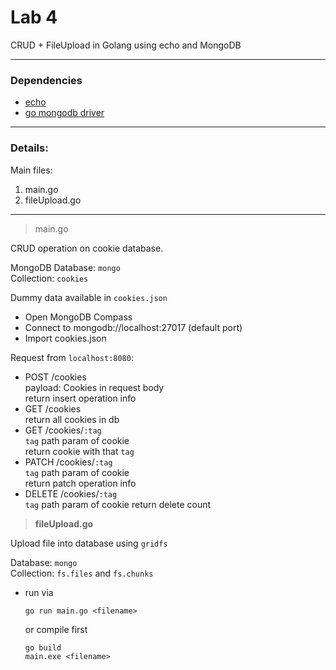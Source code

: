 # Lab 4

CRUD + FileUpload in Golang using echo and MongoDB

---

### Dependencies

- [echo]("https://github.com/labstack/echo/v4")
- [go mongodb driver]("https://github.com/mongodb/mongo-go-driver")

---

### Details:

Main files:

1. main.go
2. fileUpload.go

---

> main.go

CRUD operation on cookie database.

MongoDB
Database: `mongo`  
Collection: `cookies`

Dummy data available in `cookies.json`

- Open MongoDB Compass
- Connect to mongodb://localhost:27017 (default port)
- Import cookies.json

Request from `localhost:8080`:

- POST /cookies  
  payload: Cookies in request body  
  return insert operation info
- GET /cookies  
  return all cookies in db
- GET /cookies/`:tag`  
  `tag` path param of cookie  
  return cookie with that `tag`
- PATCH /cookies/`:tag`  
  `tag` path param of cookie  
  return patch operation info
- DELETE /cookies/`:tag`  
  `tag` path param of cookie
  return delete count

> **fileUpload.go**

Upload file into database using `gridfs`

Database: `mongo`  
Collection: `fs.files` and `fs.chunks`

- run via
  ```
  go run main.go <filename>
  ```
  or compile first
  ```
  go build
  main.exe <filename>
  ```
